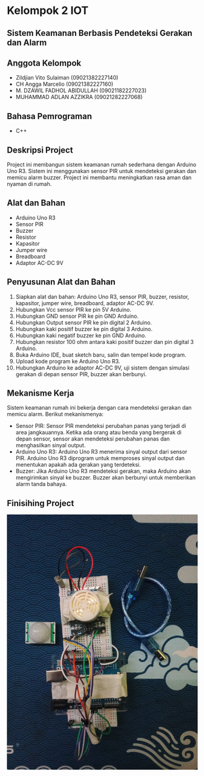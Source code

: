 # Kelompok 2 IOT 
## Sistem Keamanan Berbasis Pendeteksi Gerakan dan Alarm

## Anggota Kelompok
- Zildjian Vito Sulaiman (09021382227140)
- CH Angga Marcelio (09021382227160)
- M. DZAWIL FADHOL ABIDULLAH (09021182227023)
- MUHAMMAD ADLAN AZZIKRA (09021282227068)

## Bahasa Pemrograman
- C++

## Deskripsi Project
Project ini membangun sistem keamanan rumah sederhana dengan Arduino Uno R3. Sistem ini menggunakan sensor PIR untuk mendeteksi gerakan dan memicu alarm buzzer. Project ini membantu meningkatkan rasa aman dan nyaman di rumah.

## Alat dan Bahan
- Arduino Uno R3
- Sensor PIR
- Buzzer
- Resistor
- Kapasitor
- Jumper wire
- Breadboard
- Adaptor AC-DC 9V

## Penyusunan Alat dan Bahan
1. Siapkan alat dan bahan: Arduino Uno R3, sensor PIR, buzzer, resistor, kapasitor, jumper wire, breadboard, adaptor AC-DC 9V.
2. Hubungkan Vcc sensor PIR ke pin 5V Arduino.
3. Hubungkan GND sensor PIR ke pin GND Arduino.
4. Hubungkan Output sensor PIR ke pin digital 2 Arduino.
5. Hubungkan kaki positif buzzer ke pin digital 3 Arduino.
6. Hubungkan kaki negatif buzzer ke pin GND Arduino.
7. Hubungkan resistor 100 ohm antara kaki positif buzzer dan pin digital 3 Arduino.
8. Buka Arduino IDE, buat sketch baru, salin dan tempel kode program.
9. Upload kode program ke Arduino Uno R3.
10. Hubungkan Arduino ke adaptor AC-DC 9V, uji sistem dengan simulasi gerakan di depan sensor PIR, buzzer akan berbunyi.

## Mekanisme Kerja 
Sistem keamanan rumah ini bekerja dengan cara mendeteksi gerakan dan memicu alarm. Berikut mekanismenya:

- Sensor PIR: Sensor PIR mendeteksi perubahan panas yang terjadi di area jangkauannya. Ketika ada orang atau benda yang bergerak di depan sensor, sensor akan mendeteksi perubahan panas dan menghasilkan sinyal output.
- Arduino Uno R3: Arduino Uno R3 menerima sinyal output dari sensor PIR. Arduino Uno R3 diprogram untuk memproses sinyal output dan menentukan apakah ada gerakan yang terdeteksi.
- Buzzer: Jika Arduino Uno R3 mendeteksi gerakan, maka Arduino akan mengirimkan sinyal ke buzzer. Buzzer akan berbunyi untuk memberikan alarm tanda bahaya.


## Finisihing Project
![plot](./assets/image1.jpeg)
